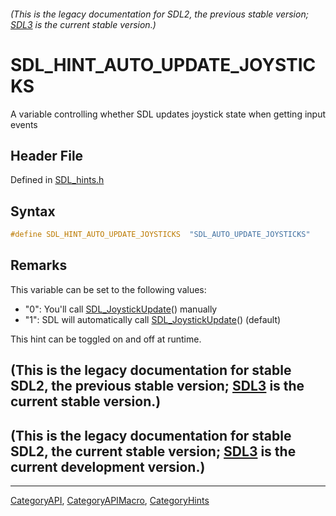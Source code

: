 ###### (This is the legacy documentation for SDL2, the previous stable version; [SDL3](https://wiki.libsdl.org/SDL3/) is the current stable version.)
# SDL_HINT_AUTO_UPDATE_JOYSTICKS

A variable controlling whether SDL updates joystick state when getting input events

## Header File

Defined in [SDL_hints.h](https://github.com/libsdl-org/SDL/blob/SDL2/include/SDL_hints.h)

## Syntax

```c
#define SDL_HINT_AUTO_UPDATE_JOYSTICKS  "SDL_AUTO_UPDATE_JOYSTICKS"
```

## Remarks

This variable can be set to the following values:

- "0": You'll call [SDL_JoystickUpdate](SDL_JoystickUpdate)() manually
- "1": SDL will automatically call
  [SDL_JoystickUpdate](SDL_JoystickUpdate)() (default)

This hint can be toggled on and off at runtime.

## (This is the legacy documentation for stable SDL2, the previous stable version; [SDL3](https://wiki.libsdl.org/SDL3/) is the current stable version.)



## (This is the legacy documentation for stable SDL2, the current stable version; [SDL3](https://wiki.libsdl.org/SDL3/) is the current development version.)



----
[CategoryAPI](CategoryAPI), [CategoryAPIMacro](CategoryAPIMacro), [CategoryHints](CategoryHints)


